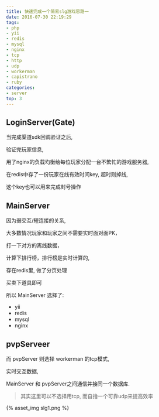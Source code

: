 ```yaml
---
title: 快速完成一个简易slg游戏思路一
date: 2016-07-30 22:19:29
tags:
- php
- yii
- redis
- mysql
- nginx
- tcp
- http
- udp
- workerman
- capistrano
- ruby
categories:
- server
top: 3
---
```





## LoginServer(Gate)

当完成渠道sdk回调验证之后, 

验证完玩家信息, 

用了nginx的负载均衡给每位玩家分配一台不繁忙的游戏服务器, 

在redis中存了一份玩家在线有效时间key, 
超时则掉线, 

这个key也可以用来完成封号操作



## MainServer

因为弱交互/短连接的关系, 

大多数情况玩家和玩家之间不需要实时面对面PK，

打一下对方的离线数据，

计算下排行榜，排行榜是实时计算的, 

存在redis里, 做了分页处理

买卖下道具即可

所以 MainServer 选择了:

- yii
- redis
- mysql
- nginx

<!-- more -->

## pvpServeer

而 pvpServer 则选择 workerman 的tcp模式,

实时交互数据, 

MainServer 和 pvpServer之间通信并接同一个数据库.

> 其实这里可以不选择用tcp, 而自撸一个可靠udp来提高效率

{% asset_img slg1.png %}
